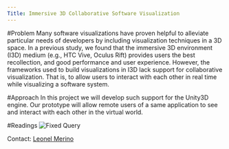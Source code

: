 ```yaml
---
Title: Immersive 3D Collaborative Software Visualization
---
```


#Problem
Many software visualizations have proven helpful to alleviate particular needs of developers by including visualization techniques in a 3D space. In a previous study, we found that the immersive 3D environment (I3D) medium (e.g., HTC Vive, Oculus Rift) provides users the best recollection, and good performance and user experience. However, the frameworks used to build visualizations in I3D lack support for collaborative visualization. That is, to allow users to interact with each other in real time while visualizing a software system.

#Approach
In this project we will develop such support for the Unity3D engine. Our prototype will allow remote users of a same application to see and interact with each other in the virtual world.

#Readings
![Fixed Query](%base_url%/scgbib/fixedquery)

Contact: [Leonel Merino](%base_url%/staff/merino) 
